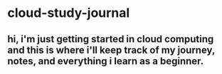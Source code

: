 # cloud-study-journal
hi, i'm just getting started in cloud computing and this is where i'll keep track of my journey, notes, and everything i learn as a beginner.
----------------
